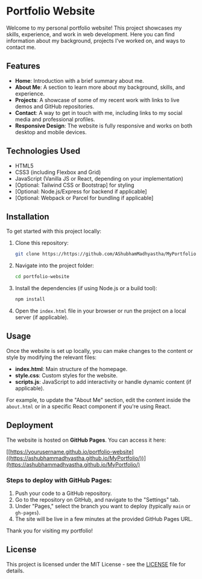 # Portfolio Website

Welcome to my personal portfolio website! This project showcases my skills, experience, and work in web development. Here you can find information about my background, projects I've worked on, and ways to contact me.

## Features

- **Home**: Introduction with a brief summary about me.
- **About Me**: A section to learn more about my background, skills, and experience.
- **Projects**: A showcase of some of my recent work with links to live demos and GitHub repositories.
- **Contact**: A way to get in touch with me, including links to my social media and professional profiles.
- **Responsive Design**: The website is fully responsive and works on both desktop and mobile devices.

## Technologies Used

- HTML5
- CSS3 (including Flexbox and Grid)
- JavaScript (Vanilla JS or React, depending on your implementation)
- [Optional: Tailwind CSS or Bootstrap] for styling
- [Optional: Node.js/Express for backend if applicable]
- [Optional: Webpack or Parcel for bundling if applicable]

## Installation

To get started with this project locally:

1. Clone this repository:
    ```bash
    git clone https://https://github.com/AShubhamMadhyastha/MyPortfolio.git
    ```
2. Navigate into the project folder:
    ```bash
    cd portfolio-website
    ```
3. Install the dependencies (if using Node.js or a build tool):
    ```bash
    npm install
    ```

4. Open the `index.html` file in your browser or run the project on a local server (if applicable).

## Usage

Once the website is set up locally, you can make changes to the content or style by modifying the relevant files:

- **index.html**: Main structure of the homepage.
- **style.css**: Custom styles for the website.
- **scripts.js**: JavaScript to add interactivity or handle dynamic content (if applicable).

For example, to update the "About Me" section, edit the content inside the `about.html` or in a specific React component if you're using React.

## Deployment

The website is hosted on **GitHub Pages**. You can access it here:

[[https://yourusername.github.io/portfolio-website]((https://ashubhammadhyastha.github.io/MyPortfolio/))](https://ashubhammadhyastha.github.io/MyPortfolio/)

### Steps to deploy with GitHub Pages:
1. Push your code to a GitHub repository.
2. Go to the repository on GitHub, and navigate to the "Settings" tab.
3. Under "Pages," select the branch you want to deploy (typically `main` or `gh-pages`).
4. The site will be live in a few minutes at the provided GitHub Pages URL.


Thank you for visiting my portfolio!

## License

This project is licensed under the MIT License - see the [LICENSE](LICENSE) file for details.
